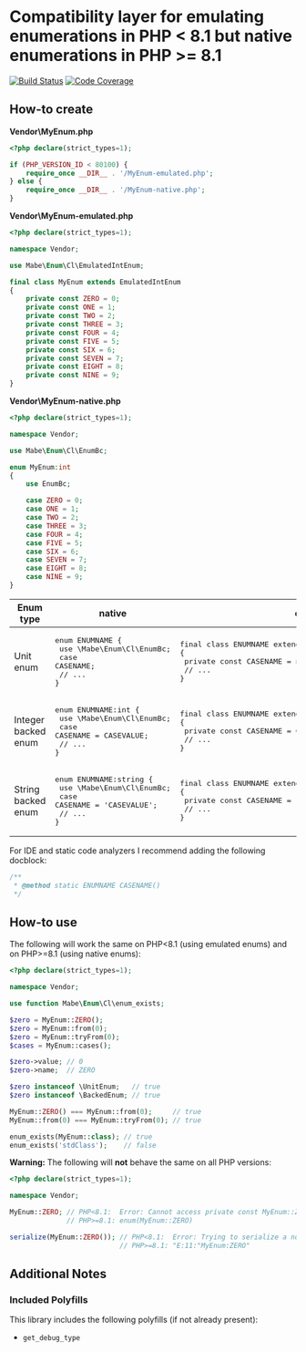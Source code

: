 # Compatibility layer for emulating enumerations in PHP \< 8.1 but native enumerations in PHP \>= 8.1

[![Build Status](https://github.com/marc-mabe/php-enum-cl/workflows/Test/badge.svg?branch=main)](https://github.com/marc-mabe/php-enum-cl/actions?query=workflow%3ATest%20branch%3Amain)
[![Code Coverage](https://codecov.io/github/marc-mabe/php-enum-cl/coverage.svg?branch=main)](https://codecov.io/gh/marc-mabe/php-enum-cl/branch/main/)

## How-to create

**Vendor\MyEnum.php**
```php
<?php declare(strict_types=1);

if (PHP_VERSION_ID < 80100) {
    require_once __DIR__ . '/MyEnum-emulated.php';
} else {
    require_once __DIR__ . '/MyEnum-native.php';
}
```

**Vendor\MyEnum-emulated.php**

```php
<?php declare(strict_types=1);

namespace Vendor;

use Mabe\Enum\Cl\EmulatedIntEnum;

final class MyEnum extends EmulatedIntEnum
{
    private const ZERO = 0;
    private const ONE = 1;
    private const TWO = 2;
    private const THREE = 3;
    private const FOUR = 4;
    private const FIVE = 5;
    private const SIX = 6;
    private const SEVEN = 7;
    private const EIGHT = 8;
    private const NINE = 9;
}
```

**Vendor\MyEnum-native.php**
```php
<?php declare(strict_types=1);

namespace Vendor;

use Mabe\Enum\Cl\EnumBc;

enum MyEnum:int
{
    use EnumBc;

    case ZERO = 0;
    case ONE = 1;
    case TWO = 2;
    case THREE = 3;
    case FOUR = 4;
    case FIVE = 5;
    case SIX = 6;
    case SEVEN = 7;
    case EIGHT = 8;
    case NINE = 9;
}
```

| Enum type           | native                                                                                                                    | emulated                                                                                                                                      |
|---------------------|---------------------------------------------------------------------------------------------------------------------------|-----------------------------------------------------------------------------------------------------------------------------------------------|
| Unit enum           | <pre>enum ENUMNAME {<br>    use \Mabe\Enum\Cl\EnumBc;<br>    case CASENAME;<br>    // ...<br>}</pre>                      | <pre>final class ENUMNAME extends \Mabe\Enum\Cl\EmulatedUnitEnum {<br>    private const CASENAME = null;<br>    // ...<br>}</pre>             |
| Integer backed enum | <pre>enum ENUMNAME:int {<br>    use \Mabe\Enum\Cl\EnumBc;<br>    case CASENAME = CASEVALUE;<br>    // ...<br>}</pre>      | <pre>final class ENUMNAME extends \Mabe\Enum\Cl\EmulatedIntEnum {<br>    private const CASENAME = CASEVALUE;<br>    // ...<br>}</pre>         |
| String backed enum  | <pre>enum ENUMNAME:string {<br>    use \Mabe\Enum\Cl\EnumBc;<br>    case CASENAME = 'CASEVALUE';<br>    // ...<br>}</pre> | <pre>final class ENUMNAME extends \Mabe\Enum\Cl\EmulatedStringEnum {<br>    private const CASENAME = 'CASEVALUE';<br>    // ...<br>}</pre>    |

For IDE and static code analyzers I recommend adding the following docblock:

```php
/**
 * @method static ENUMNAME CASENAME()
 */
```

## How-to use

The following will work the same on PHP<8.1 (using emulated enums)
and on PHP>=8.1 (using native enums):

```php
<?php declare(strict_types=1);

namespace Vendor;

use function Mabe\Enum\Cl\enum_exists;

$zero = MyEnum::ZERO();
$zero = MyEnum::from(0);
$zero = MyEnum::tryFrom(0);
$cases = MyEnum::cases();

$zero->value; // 0
$zero->name;  // ZERO

$zero instanceof \UnitEnum;   // true
$zero instanceof \BackedEnum; // true

MyEnum::ZERO() === MyEnum::from(0);     // true
MyEnum::from(0) === MyEnum::tryFrom(0); // true

enum_exists(MyEnum::class); // true
enum_exists('stdClass');    // false
```

**Warning:** The following will **not** behave the same on all PHP versions:
```php
<?php declare(strict_types=1);

namespace Vendor;

MyEnum::ZERO; // PHP<8.1:  Error: Cannot access private const MyEnum::ZERO
              // PHP>=8.1: enum(MyEnum::ZERO)

serialize(MyEnum::ZERO()); // PHP<8.1:  Error: Trying to serialize a non serializable emulated enum case of MyEnum
                           // PHP>=8.1: "E:11:"MyEnum:ZERO"
```

## Additional Notes

### Included Polyfills

This library includes the following polyfills (if not already present):

* `get_debug_type`
